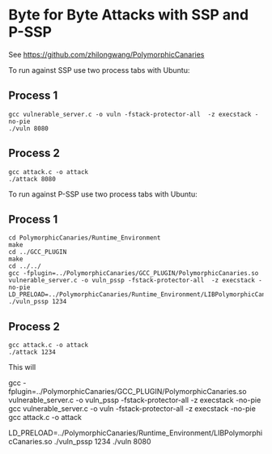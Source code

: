 # Byte for Byte Attacks with SSP and P-SSP
See https://github.com/zhilongwang/PolymorphicCanaries

To run against SSP use two process tabs with Ubuntu:
## Process 1
```
gcc vulnerable_server.c -o vuln -fstack-protector-all  -z execstack -no-pie
./vuln 8080
```

## Process 2
```
gcc attack.c -o attack
./attack 8080
```


To run against P-SSP use two process tabs with Ubuntu:
## Process 1
```
cd PolymorphicCanaries/Runtime_Environment
make
cd ../GCC_PLUGIN
make
cd ../../
gcc -fplugin=../PolymorphicCanaries/GCC_PLUGIN/PolymorphicCanaries.so vulnerable_server.c -o vuln_pssp -fstack-protector-all  -z execstack -no-pie
LD_PRELOAD=../PolymorphicCanaries/Runtime_Environment/LIBPolymorphicCanaries.so ./vuln_pssp 1234
```

## Process 2
```
gcc attack.c -o attack
./attack 1234
```

This will 

gcc -fplugin=../PolymorphicCanaries/GCC_PLUGIN/PolymorphicCanaries.so vulnerable_server.c -o vuln_pssp -fstack-protector-all  -z execstack -no-pie
gcc vulnerable_server.c -o vuln -fstack-protector-all  -z execstack -no-pie
gcc attack.c -o attack

LD_PRELOAD=../PolymorphicCanaries/Runtime_Environment/LIBPolymorphicCanaries.so ./vuln_pssp 1234
./vuln 8080
